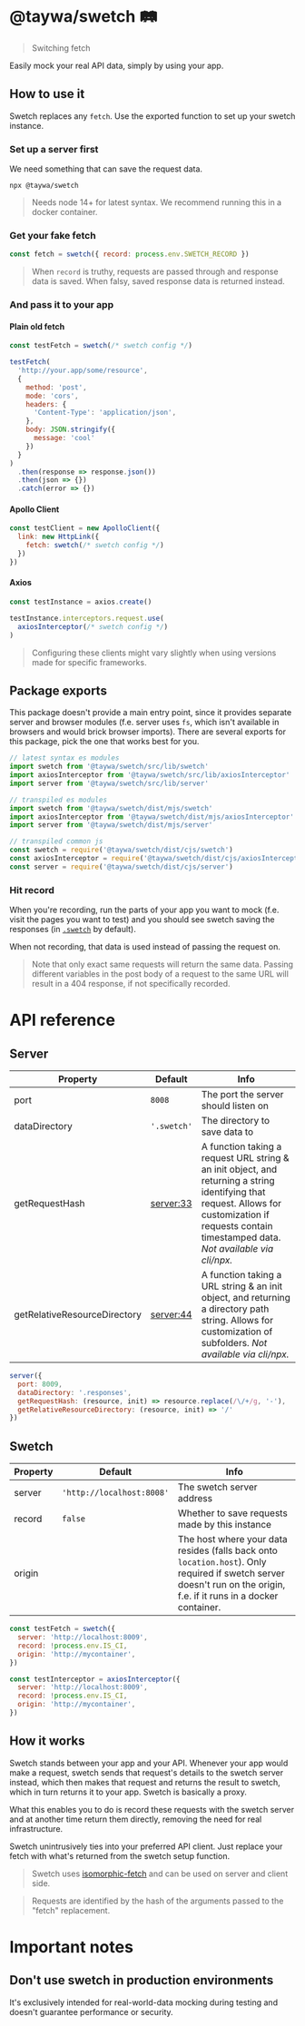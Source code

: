 # @taywa/swetch 🛤️

> Switching fetch

Easily mock your real API data, simply by using your app.

## How to use it

Swetch replaces any `fetch`. Use the exported function to set up your swetch instance.

### Set up a server first

We need something that can save the request data.

```shell
npx @taywa/swetch
```

> Needs node 14+ for latest syntax. We recommend running this in a docker container.

### Get your fake fetch

```javascript
const fetch = swetch({ record: process.env.SWETCH_RECORD })
```

> When `record` is truthy, requests are passed through and response data is saved. When falsy, saved response data is returned instead.

### And pass it to your app

#### Plain old fetch

```javascript
const testFetch = swetch(/* swetch config */)

testFetch(
  'http://your.app/some/resource',
  {
    method: 'post',
    mode: 'cors',
    headers: {
      'Content-Type': 'application/json',
    },
    body: JSON.stringify({
      message: 'cool'
    })
  }
)
  .then(response => response.json())
  .then(json => {})
  .catch(error => {})
```

#### Apollo Client

```javascript
const testClient = new ApolloClient({
  link: new HttpLink({
    fetch: swetch(/* swetch config */)
  })
})
```

#### Axios

```javascript
const testInstance = axios.create()

testInstance.interceptors.request.use(
  axiosInterceptor(/* swetch config */)
)
```

> Configuring these clients might vary slightly when using versions made for specific frameworks.

## Package exports

This package doesn't provide a main entry point, since it provides separate server and browser modules (f.e. server uses `fs`, which isn't available in browsers and would brick browser imports). There are several exports for this package, pick the one that works best for you.

```javascript
// latest syntax es modules
import swetch from '@taywa/swetch/src/lib/swetch'
import axiosInterceptor from '@taywa/swetch/src/lib/axiosInterceptor'
import server from '@taywa/swetch/src/lib/server'

// transpiled es modules
import swetch from '@taywa/swetch/dist/mjs/swetch'
import axiosInterceptor from '@taywa/swetch/dist/mjs/axiosInterceptor'
import server from '@taywa/swetch/dist/mjs/server'

// transpiled common js
const swetch = require('@taywa/swetch/dist/cjs/swetch')
const axiosInterceptor = require('@taywa/swetch/dist/cjs/axiosInterceptor')
const server = require('@taywa/swetch/dist/cjs/server')
```

### Hit record

When you're recording, run the parts of your app you want to mock (f.e. visit the pages you want to test) and you should see swetch saving the responses (in [`.swetch`](.swetch) by default).

When not recording, that data is used instead of passing the request on.

> Note that only exact same requests will return the same data. Passing different variables in the post body of a request to the same URL will result in a 404 response, if not specifically recorded.

# API reference

## Server

| Property | Default | Info |
| --- | --- | --- |
| port | `8008` | The port the server should listen on |
| dataDirectory | `'.swetch'` | The directory to save data to |
| getRequestHash | [server:33](src/lib/server.mjs) | A function taking a request URL string & an init object, and returning a string identifying that request. Allows for customization if requests contain timestamped data. _Not available via cli/npx._ |
| getRelativeResourceDirectory | [server:44](src/lib/server.mjs) | A function taking a URL string & an init object, and returning a directory path string. Allows for customization of subfolders. _Not available via cli/npx._ |

```javascript
server({
  port: 8009,
  dataDirectory: '.responses',
  getRequestHash: (resource, init) => resource.replace(/\/+/g, '-'),
  getRelativeResourceDirectory: (resource, init) => '/'
})
```

## Swetch

| Property | Default | Info |
| --- | --- | --- |
| server | `'http://localhost:8008'` | The swetch server address |
| record | `false` | Whether to save requests made by this instance |
| origin |  | The host where your data resides (falls back onto `location.host`). Only required if swetch server doesn't run on the origin, f.e. if it runs in a docker container. |

```javascript
const testFetch = swetch({
  server: 'http://localhost:8009',
  record: !process.env.IS_CI,
  origin: 'http://mycontainer',
})

const testInterceptor = axiosInterceptor({
  server: 'http://localhost:8009',
  record: !process.env.IS_CI,
  origin: 'http://mycontainer',
})
```

## How it works

Swetch stands between your app and your API. Whenever your app would make a request, swetch sends that request's details to the swetch server instead, which then makes that request and returns the result to swetch, which in turn returns it to your app. Swetch is basically a proxy.

What this enables you to do is record these requests with the swetch server and at another time return them directly, removing the need for real infrastructure.

Swetch unintrusively ties into your preferred API client. Just replace your fetch with what's returned from the swetch setup function.

> Swetch uses [isomorphic-fetch](https://www.npmjs.com/package/isomorphic-fetch) and can be used on server and client side.

> Requests are identified by the hash of the arguments passed to the "fetch" replacement.

# Important notes

## Don't use swetch in production environments

It's exclusively intended for real-world-data mocking during testing and doesn't guarantee performance or security.
